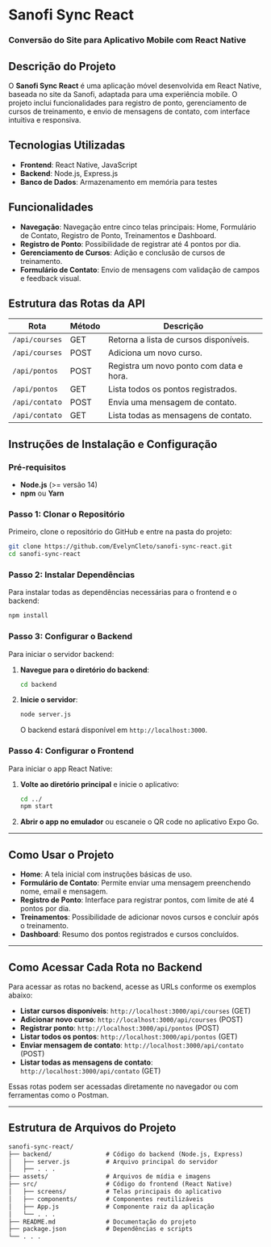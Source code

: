 # Sanofi Sync React

### Conversão do Site para Aplicativo Mobile com React Native

## Descrição do Projeto
O **Sanofi Sync React** é uma aplicação móvel desenvolvida em React Native, baseada no site da Sanofi, adaptada para uma experiência mobile. O projeto inclui funcionalidades para registro de ponto, gerenciamento de cursos de treinamento, e envio de mensagens de contato, com interface intuitiva e responsiva.

## Tecnologias Utilizadas
- **Frontend**: React Native, JavaScript
- **Backend**: Node.js, Express.js
- **Banco de Dados**: Armazenamento em memória para testes

## Funcionalidades
- **Navegação**: Navegação entre cinco telas principais: Home, Formulário de Contato, Registro de Ponto, Treinamentos e Dashboard.
- **Registro de Ponto**: Possibilidade de registrar até 4 pontos por dia.
- **Gerenciamento de Cursos**: Adição e conclusão de cursos de treinamento.
- **Formulário de Contato**: Envio de mensagens com validação de campos e feedback visual.
  
## Estrutura das Rotas da API
| Rota               | Método | Descrição                                    |
|--------------------|--------|----------------------------------------------|
| `/api/courses`     | GET    | Retorna a lista de cursos disponíveis.       |
| `/api/courses`     | POST   | Adiciona um novo curso.                      |
| `/api/pontos`      | POST   | Registra um novo ponto com data e hora.      |
| `/api/pontos`      | GET    | Lista todos os pontos registrados.           |
| `/api/contato`     | POST   | Envia uma mensagem de contato.               |
| `/api/contato`     | GET    | Lista todas as mensagens de contato.         |

## Instruções de Instalação e Configuração

### Pré-requisitos
- **Node.js** (>= versão 14)
- **npm** ou **Yarn**

### Passo 1: Clonar o Repositório
Primeiro, clone o repositório do GitHub e entre na pasta do projeto:
```bash
git clone https://github.com/EvelynCleto/sanofi-sync-react.git
cd sanofi-sync-react
```

### Passo 2: Instalar Dependências
Para instalar todas as dependências necessárias para o frontend e o backend:
```bash
npm install
```

### Passo 3: Configurar o Backend
Para iniciar o servidor backend:
1. **Navegue para o diretório do backend**:
   ```bash
   cd backend
   ```
2. **Inicie o servidor**:
   ```bash
   node server.js
   ```
   O backend estará disponível em `http://localhost:3000`.

### Passo 4: Configurar o Frontend
Para iniciar o app React Native:
1. **Volte ao diretório principal** e inicie o aplicativo:
   ```bash
   cd ../
   npm start
   ```
2. **Abrir o app no emulador** ou escaneie o QR code no aplicativo Expo Go.

---

## Como Usar o Projeto

- **Home**: A tela inicial com instruções básicas de uso.
- **Formulário de Contato**: Permite enviar uma mensagem preenchendo nome, email e mensagem.
- **Registro de Ponto**: Interface para registrar pontos, com limite de até 4 pontos por dia.
- **Treinamentos**: Possibilidade de adicionar novos cursos e concluir após o treinamento.
- **Dashboard**: Resumo dos pontos registrados e cursos concluídos.

---

## Como Acessar Cada Rota no Backend

Para acessar as rotas no backend, acesse as URLs conforme os exemplos abaixo:

- **Listar cursos disponíveis**: `http://localhost:3000/api/courses` (GET)
- **Adicionar novo curso**: `http://localhost:3000/api/courses` (POST)
- **Registrar ponto**: `http://localhost:3000/api/pontos` (POST)
- **Listar todos os pontos**: `http://localhost:3000/api/pontos` (GET)
- **Enviar mensagem de contato**: `http://localhost:3000/api/contato` (POST)
- **Listar todas as mensagens de contato**: `http://localhost:3000/api/contato` (GET)

Essas rotas podem ser acessadas diretamente no navegador ou com ferramentas como o Postman.

---

## Estrutura de Arquivos do Projeto

```markdown
sanofi-sync-react/
├── backend/               # Código do backend (Node.js, Express)
│   ├── server.js          # Arquivo principal do servidor
│   ├── . . .
├── assets/                # Arquivos de mídia e imagens
├── src/                   # Código do frontend (React Native)
│   ├── screens/           # Telas principais do aplicativo
│   ├── components/        # Componentes reutilizáveis
│   ├── App.js             # Componente raiz da aplicação
│   └── . . .
├── README.md              # Documentação do projeto
├── package.json           # Dependências e scripts
└── . . .
```

